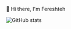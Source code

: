👋 Hi there, I'm Fereshteh


![GitHub stats](https://github-readme-stats.vercel.app/api?username=fereshteh_sa&show_icons=true)
